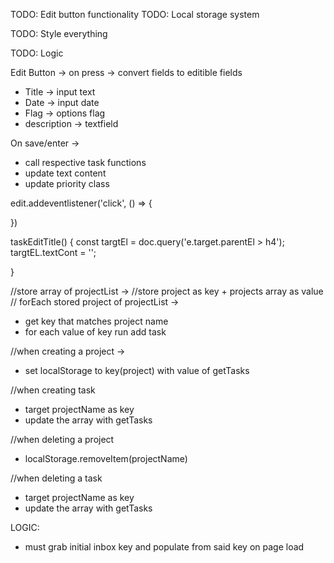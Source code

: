 TODO: Edit button functionality
TODO: Local storage system

TODO: Style everything

TODO: Logic

Edit Button ->
on press -> convert fields to editible fields

- Title -> input text
- Date -> input date
- Flag -> options flag
- description -> textfield

On save/enter ->

- call respective task functions
- update text content
- update priority class

edit.addeventlistener('click', () => {

})

taskEditTitle() {
const targtEl = doc.query('e.target.parentEl > h4');
targtEL.textCont = '';

}

//store array of projectList ->
//store project as key + projects array as value
// forEach stored project of projectList ->

- get key that matches project name
- for each value of key run add task

//when creating a project ->

- set localStorage to key(project) with value of getTasks

//when creating task

- target projectName as key
- update the array with getTasks

//when deleting a project

- localStorage.removeItem(projectName)

//when deleting a task

- target projectName as key
- update the array with getTasks

LOGIC:

- must grab initial inbox key and populate from said key on page load
